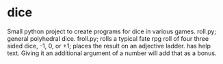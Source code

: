# dice
Small python project to create programs for dice in various games.
roll.py; general polyhedral dice.
froll.py; rolls a typical fate rpg roll of four three sided dice, -1, 0, or +1; places the result on an adjective ladder. has help text. Giving it an additional argument of a number will add that as a bonus. 
